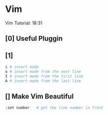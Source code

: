 # Vim
Vim Tutorial: 18:31

## [0] Useful Pluggin




## [1]

```bash
i # insert mode
o # insert mode from the next line
I # insert mode from the first line
A # insert mode from the last line
```


## [] Make Vim Beautiful
```bash
:set number   # get the line number in front
```
